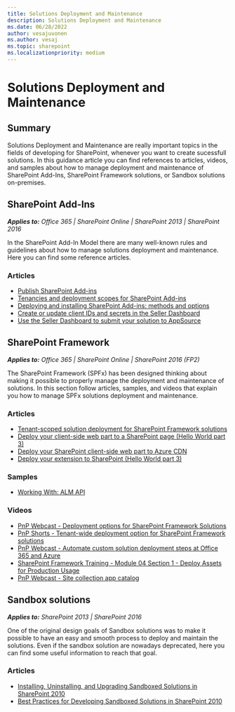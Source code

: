 ```yaml
---
title: Solutions Deployment and Maintenance
description: Solutions Deployment and Maintenance
ms.date: 06/28/2022
author: vesajuvonen
ms.author: vesaj
ms.topic: sharepoint
ms.localizationpriority: medium
---
```


# Solutions Deployment and Maintenance

## Summary

Solutions Deployment and Maintenance are really important topics in the fields of developing for SharePoint, whenever you want to create sucessfull solutions. In this guidance article you can find references to articles, videos, and samples about how to manage deployment and maintenance of SharePoint Add-Ins, SharePoint Framework solutions, or Sandbox solutions on-premises.

## SharePoint Add-Ins

_**Applies to:** Office 365 | SharePoint Online | SharePoint 2013 | SharePoint 2016_

In the SharePoint Add-In Model there are many well-known rules and guidelines about how to manage solutions deployment and maintenance. Here you can find some reference articles.

### Articles

* [Publish SharePoint Add-ins](../sp-add-ins/publish-sharepoint-add-ins.md)
* [Tenancies and deployment scopes for SharePoint Add-ins](../sp-add-ins/tenancies-and-deployment-scopes-for-sharepoint-add-ins.md)
* [Deploying and installing SharePoint Add-ins: methods and options](../sp-add-ins/deploying-and-installing-sharepoint-add-ins-methods-and-options.md)
* [Create or update client IDs and secrets in the Seller Dashboard](/office/dev/store/create-or-update-client-ids-and-secrets)
* [Use the Seller Dashboard to submit your solution to AppSource](/office/dev/store/use-the-seller-dashboard-to-submit-to-the-office-store)

## SharePoint Framework

_**Applies to:** Office 365 | SharePoint Online | SharePoint 2016 (FP2)_

The SharePoint Framework (SPFx) has been designed thinking about making it possible to properly manage the deployment and maintenance of solutions. In this section follow articles, samples, and videos that explain you how to manage SPFx solutions deployment and maintenance.

### Articles

* [Tenant-scoped solution deployment for SharePoint Framework solutions](../spfx/tenant-scoped-deployment.md)
* [Deploy your client-side web part to a SharePoint page (Hello World part 3)](../spfx/web-parts/get-started/serve-your-web-part-in-a-sharepoint-page.md)
* [Deploy your SharePoint client-side web part to Azure CDN](../spfx/web-parts/get-started/deploy-web-part-to-cdn.md)
* [Deploy your extension to SharePoint (Hello World part 3)](../spfx/extensions/get-started/serving-your-extension-from-sharepoint.md)

### Samples

* [Working With: ALM API](https://github.com/SharePoint/PnP-JS-Core/wiki/Working-With:-ALM-API)

### Videos

* [PnP Webcast - Deployment options for SharePoint Framework Solutions](https://www.youtube.com/watch?v=8Nl_dKVQ1O8)
* [PnP Shorts - Tenant-wide deployment option for SharePoint Framework solutions](https://www.youtube.com/watch?v=pemHOZCSwZI)
* [PnP Webcast - Automate custom solution deployment steps at Office 365 and Azure](https://www.youtube.com/watch?v=D98jqzPkfj0)
* [SharePoint Framework Training - Module 04 Section 1 - Deploy Assets for Production Usage](https://www.youtube.com/watch?v=6Sm78rfuImk)
* [PnP Webcast - Site collection app catalog](https://www.youtube.com/watch?v=ZfUKkdMnSYQ)

## Sandbox solutions

_**Applies to:** SharePoint 2013 | SharePoint 2016_

One of the original design goals of Sandbox solutions was to make it possible to have an easy and smooth process to deploy and maintain the solutions. Even if the sandbox solution are nowadays deprecated, here you can find some useful information to reach that goal.

### Articles

* [Installing, Uninstalling, and Upgrading Sandboxed Solutions in SharePoint 2010](https://msdn.microsoft.com/library/office/gg615450.aspx)
* [Best Practices for Developing Sandboxed Solutions in SharePoint 2010](https://msdn.microsoft.com/library/office/gg615455.aspx)

